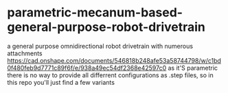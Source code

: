# parametric-mecanum-based-general-purpose-robot-drivetrain
a general purpose omnidirectional robot drivetrain with numerous attachments
https://cad.onshape.com/documents/546818b248afe53a58744798/w/c1bd0f480feb9d7771c89f6f/e/938a49ec54df2368e42597c0
as it'S parametric there is no way to provide all differrent configurations as .step files, so in this repo you'll just find a few variants

